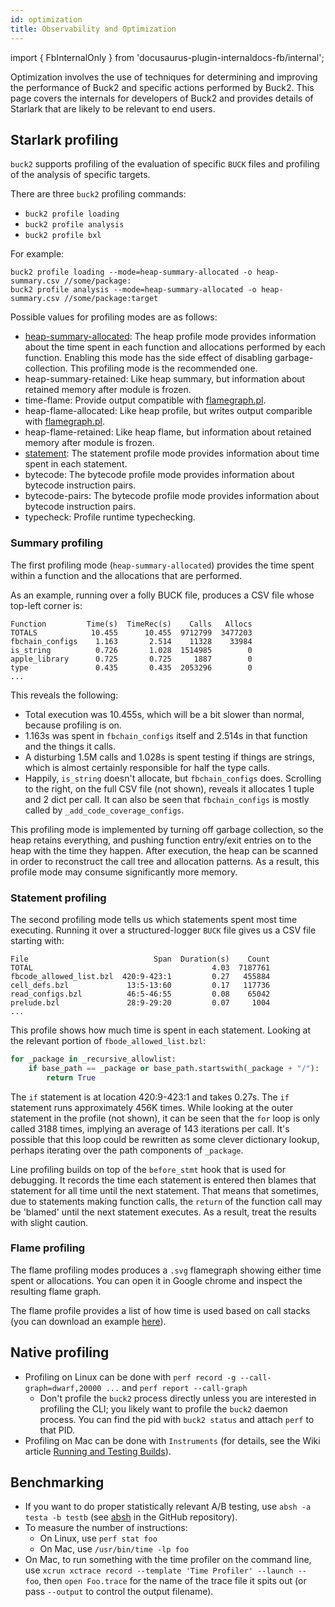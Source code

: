 ```yaml
---
id: optimization
title: Observability and Optimization
---
```


import { FbInternalOnly } from 'docusaurus-plugin-internaldocs-fb/internal';

Optimization involves the use of techniques for determining and improving the
performance of Buck2 and specific actions performed by Buck2. This page covers
the internals for developers of Buck2 and provides details of Starlark that are
likely to be relevant to end users.

## Starlark profiling

`buck2` supports profiling of the evaluation of specific `BUCK` files and
profiling of the analysis of specific targets.

There are three `buck2` profiling commands:

- `buck2 profile loading`
- `buck2 profile analysis`
- `buck2 profile bxl`

For example:

```shell
buck2 profile loading --mode=heap-summary-allocated -o heap-summary.csv //some/package:
buck2 profile analysis --mode=heap-summary-allocated -o heap-summary.csv //some/package:target
```

Possible values for profiling modes are as follows:

- [heap-summary-allocated](#summary-profiling): The heap profile mode provides
  information about the time spent in each function and allocations performed by
  each function. Enabling this mode has the side effect of disabling
  garbage-collection. This profiling mode is the recommended one.
- heap-summary-retained: Like heap summary, but information about retained
  memory after module is frozen.
- time-flame: Provide output compatible with
  [flamegraph.pl](https://github.com/brendangregg/FlameGraph/blob/master/flamegraph.pl).
- heap-flame-allocated: Like heap profile, but writes output comparible with
  [flamegraph.pl](https://github.com/brendangregg/FlameGraph/blob/master/flamegraph.pl).
- heap-flame-retained: Like heap flame, but information about retained memory
  after module is frozen.
- [statement](#statement-profiling): The statement profile mode provides
  information about time spent in each statement.
- bytecode: The bytecode profile mode provides information about bytecode
  instruction pairs.
- bytecode-pairs: The bytecode profile mode provides information about bytecode
  instruction pairs.
- typecheck: Profile runtime typechecking.

### Summary profiling

The first profiling mode (`heap-summary-allocated`) provides the time spent
within a function and the allocations that are performed.

As an example, running over a folly BUCK file, produces a CSV file whose
top-left corner is:

```text
Function         Time(s)  TimeRec(s)    Calls   Allocs
TOTALS            10.455      10.455  9712799  3477203
fbchain_configs    1.163       2.514    11328    33984
is_string          0.726       1.028  1514985        0
apple_library      0.725       0.725     1887        0
type               0.435       0.435  2053296        0
...
```

This reveals the following:

- Total execution was 10.455s, which will be a bit slower than normal, because
  profiling is on.
- 1.163s was spent in `fbchain_configs` itself and 2.514s in that function and
  the things it calls.
- A disturbing 1.5M calls and 1.028s is spent testing if things are strings,
  which is almost certainly responsible for half the type calls.
- Happily, `is_string` doesn't allocate, but `fbchain_configs` does. Scrolling
  to the right, on the full CSV file (not shown), reveals it allocates 1 tuple
  and 2 dict per call. It can also be seen that `fbchain_configs` is mostly
  called by `_add_code_coverage_configs`.

This profiling mode is implemented by turning off garbage collection, so the
heap retains everything, and pushing function entry/exit entries on to the heap
with the time they happen. After execution, the heap can be scanned in order to
reconstruct the call tree and allocation patterns. As a result, this profile
mode may consume significantly more memory.

### Statement profiling

The second profiling mode tells us which statements spent most time executing.
Running it over a structured-logger `BUCK` file gives us a CSV file starting
with:

```text
File                            Span  Duration(s)    Count
TOTAL                                        4.03  7187761
fbcode_allowed_list.bzl  420:9-423:1         0.27   455884
cell_defs.bzl             13:5-13:60         0.17   117736
read_configs.bzl          46:5-46:55         0.08    65042
prelude.bzl               28:9-29:20         0.07     1004
...
```

This profile shows how much time is spent in each statement. Looking at the
relevant portion of `fbode_allowed_list.bzl`:

```python
for _package in _recursive_allowlist:
    if base_path == _package or base_path.startswith(_package + "/"):
        return True
```

The `if` statement is at location 420:9-423:1 and takes 0.27s. The `if`
statement runs approximately 456K times. While looking at the outer statement in
the profile (not shown), it can be seen that the `for` loop is only called 3188
times, implying an average of 143 iterations per call. It's possible that this
loop could be rewritten as some clever dictionary lookup, perhaps iterating over
the path components of `_package`.

Line profiling builds on top of the `before_stmt` hook that is used for
debugging. It records the time each statement is entered then blames that
statement for all time until the next statement. That means that sometimes, due
to statements making function calls, the `return` of the function call may be
'blamed' until the next statement executes. As a result, treat the results with
slight caution.

### Flame profiling

The flame profiling modes produces a `.svg` flamegraph showing either time spent
or allocations. You can open it in Google chrome and inspect the resulting flame
graph.

<FbInternalOnly>

The flame profile provides a list of how time is used based on call stacks (you
can download an example [here](https://www.internalfb.com/intern/px/p/1Mz2W)).

</FbInternalOnly>

## Native profiling

- Profiling on Linux can be done with
  `perf record -g --call-graph=dwarf,20000 ...` and `perf report --call-graph`
  - Don't profile the `buck2` process directly unless you are interested in
    profiling the CLI; you likely want to profile the `buck2` daemon process.
    You can find the pid with `buck2 status` and attach `perf` to that PID.
- Profiling on Mac can be done with `Instruments`<FbInternalOnly> (for details,
  see the Wiki article
  [Running and Testing Builds](https://www.internalfb.com/intern/wiki/GraphQL/Build_Infra/Running_and_Testing_Builds/#profiling-the-rust-code))</FbInternalOnly>.

## Benchmarking

- If you want to do proper statistically relevant A/B testing, use
  `absh -a testa -b testb` (see [absh](https://github.com/stepancheg/absh) in
  the GitHub repository).
- To measure the number of instructions:
  - On Linux, use `perf stat foo`
  - On Mac, use `/usr/bin/time -lp foo`
- On Mac, to run something with the time profiler on the command line, use
  `xcrun xctrace record --template 'Time Profiler' --launch -- foo`, then
  `open Foo.trace` for the name of the trace file it spits out (or pass
  `--output` to control the output filename).
